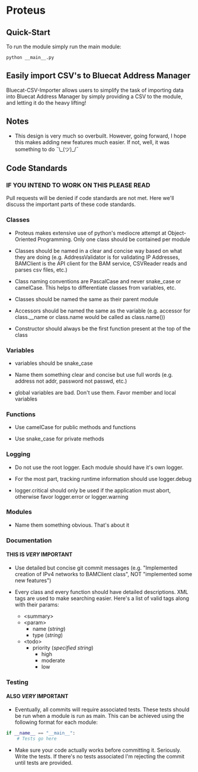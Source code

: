 # Proteus

## Quick-Start

To run the module simply run the main module:
```
python __main__.py
```

## Easily import CSV's to Bluecat Address Manager

Bluecat-CSV-Importer allows users to simplify the task of importing data into Bluecat Address Manager by simply providing a CSV to the module, and letting it do the heavy lifting!

## Notes

- This design is very much so overbuilt. However, going forward, I hope this makes adding new features much easier. If not, well, it was something to do ¯\\_\(ツ\)\_\/¯

## Code Standards

### IF YOU INTEND TO WORK ON THIS PLEASE READ

Pull requests will be denied if code standards are not met. Here we'll discuss the important parts of these code standards.

### Classes 

- Proteus makes extensive use of python's mediocre attempt at Object-Oriented Programming. Only one class should be contained per module

- Classes should be named in a clear and concise way based on what they are doing (e.g. AddressValidator is for validating IP Addresses, BAMClient is the API client for the BAM service, CSVReader reads and parses csv files, etc.)

- Class naming conventions are PascalCase and never snake\_case or camelCase. This helps to differentiate classes from variables, etc.

- Classes should be named the same as their parent module

- Accessors should be named the same as the variable (e.g. accessor for class.\_\_name or class.name would be called as class.name())

- Constructor should always be the first function present at the top of the class

### Variables

- variables should be snake\_case

- Name them something clear and concise but use full words (e.g. address not addr, password not passwd, etc.)

- global variables are bad. Don't use them. Favor member and local variables

### Functions

- Use camelCase for public methods and functions

- Use snake\_case for private methods

### Logging

- Do not use the root logger. Each module should have it's own logger.

- For the most part, tracking runtime information should use logger.debug

- logger.critical should only be used if the application must abort, otherwise favor logger.error or logger.warning

### Modules

- Name them something obvious. That's about it

### Documentation

#### THIS IS *VERY* IMPORTANT

- Use detailed but concise git commit messages (e.g. "Implemented creation of IPv4 networks to BAMClient class", NOT "implemented some new features")

- Every class and every function should have detailed descriptions. XML tags are used to make searching easier. Here's a list of valid tags along with their params:

	- \<summary\>
	- \<param\>
		- name (*string*)
		- type (*string*)
	- \<todo\>
		- priority (*specified string*)
			- high
			- moderate
			- low

### Testing

#### ALSO *VERY* IMPORTANT

- Eventually, all commits will require associated tests. These tests should be run when a module is run as main. This can be achieved using the following format for each module:

```python
if __name__ == "__main__":	
    # Tests go here
```

- Make sure your code actually works before committing it. Seriously. Write the tests. If there's no tests associated I'm rejecting the commit until tests are provided.
